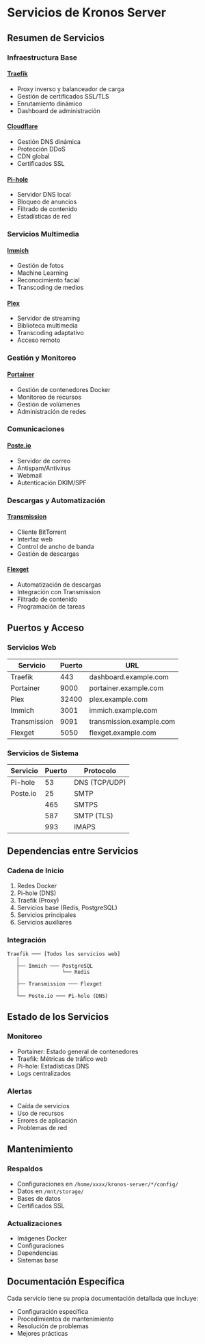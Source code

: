 # Servicios de Kronos Server

## Resumen de Servicios

### Infraestructura Base

#### [Traefik](./traefik.md)
- Proxy inverso y balanceador de carga
- Gestión de certificados SSL/TLS
- Enrutamiento dinámico
- Dashboard de administración

#### [Cloudflare](./cloudflare.md)
- Gestión DNS dinámica
- Protección DDoS
- CDN global
- Certificados SSL

#### [Pi-hole](./pihole.md)
- Servidor DNS local
- Bloqueo de anuncios
- Filtrado de contenido
- Estadísticas de red

### Servicios Multimedia

#### [Immich](./immich.md)
- Gestión de fotos
- Machine Learning
- Reconocimiento facial
- Transcoding de medios

#### [Plex](./plex.md)
- Servidor de streaming
- Biblioteca multimedia
- Transcoding adaptativo
- Acceso remoto

### Gestión y Monitoreo

#### [Portainer](./portainer.md)
- Gestión de contenedores Docker
- Monitoreo de recursos
- Gestión de volúmenes
- Administración de redes

### Comunicaciones

#### [Poste.io](./postie.md)
- Servidor de correo
- Antispam/Antivirus
- Webmail
- Autenticación DKIM/SPF

### Descargas y Automatización

#### [Transmission](./transmission.md)
- Cliente BitTorrent
- Interfaz web
- Control de ancho de banda
- Gestión de descargas

#### [Flexget](./flexget.md)
- Automatización de descargas
- Integración con Transmission
- Filtrado de contenido
- Programación de tareas

## Puertos y Acceso

### Servicios Web
| Servicio     | Puerto | URL                            |
|--------------|--------|--------------------------------|
| Traefik      | 443    | dashboard.example.com    |
| Portainer    | 9000   | portainer.example.com    |
| Plex         | 32400  | plex.example.com        |
| Immich       | 3001   | immich.example.com      |
| Transmission | 9091   | transmission.example.com |
| Flexget      | 5050   | flexget.example.com     |

### Servicios de Sistema
| Servicio  | Puerto | Protocolo       |
|-----------|--------|-----------------|
| Pi-hole   | 53     | DNS (TCP/UDP)   |
| Poste.io  | 25     | SMTP            |
|           | 465    | SMTPS           |
|           | 587    | SMTP (TLS)      |
|           | 993    | IMAPS           |

## Dependencias entre Servicios

### Cadena de Inicio
1. Redes Docker
2. Pi-hole (DNS)
3. Traefik (Proxy)
4. Servicios base (Redis, PostgreSQL)
5. Servicios principales
6. Servicios auxiliares

### Integración
```plaintext
Traefik ─── [Todos los servicios web]
   │
   ├── Immich ─── PostgreSQL
   │              └── Redis
   │
   ├── Transmission ─── Flexget
   │
   └── Poste.io ─── Pi-hole (DNS)
```

## Estado de los Servicios

### Monitoreo
- Portainer: Estado general de contenedores
- Traefik: Métricas de tráfico web
- Pi-hole: Estadísticas DNS
- Logs centralizados

### Alertas
- Caída de servicios
- Uso de recursos
- Errores de aplicación
- Problemas de red

## Mantenimiento

### Respaldos
- Configuraciones en `/home/xxxx/kronos-server/*/config/`
- Datos en `/mnt/storage/`
- Bases de datos
- Certificados SSL

### Actualizaciones
- Imágenes Docker
- Configuraciones
- Dependencias
- Sistemas base

## Documentación Específica

Cada servicio tiene su propia documentación detallada que incluye:
- Configuración específica
- Procedimientos de mantenimiento
- Resolución de problemas
- Mejores prácticas